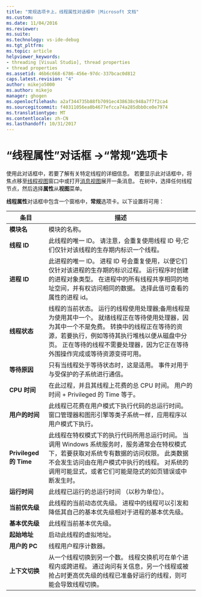 ```yaml
---
title: "常规选项卡上，线程属性对话框中 |Microsoft 文档"
ms.custom: 
ms.date: 11/04/2016
ms.reviewer: 
ms.suite: 
ms.technology: vs-ide-debug
ms.tgt_pltfrm: 
ms.topic: article
helpviewer_keywords:
- threading [Visual Studio], thread properties
- thread properties
ms.assetid: 46b6c668-6786-456e-97dc-337bcac0d812
caps.latest.revision: "4"
author: mikejo5000
ms.author: mikejo
manager: ghogen
ms.openlocfilehash: a2af344735b88fb7091ec438638c948a7f7f2ca4
ms.sourcegitcommit: f40311056ea0b4677efcca74a285dbb0ce0e7974
ms.translationtype: MT
ms.contentlocale: zh-CN
ms.lasthandoff: 10/31/2017
---
```

# <a name="general-tab-thread-properties-dialog-box"></a>“线程属性”对话框 ->“常规”选项卡
使用此对话框中，若要了解有关特定线程的详细信息。 若要显示此对话框中，将焦点移至[线程视图](../debugger/threads-view.md)窗口中或打开[消息视图](../debugger/messages-view.md)展开一条消息。 在树中，选择任何线程节点，然后选择**属性**从**视图**菜单。  
  
 **线程属性**对话框中包含一个窗格中，**常规**选项卡。以下设置将可用：  
  
|条目|描述|  
|-----------|-----------------|  
|**模块名**|模块的名称。|  
|**线程 ID**|此线程的唯一 ID。 请注意，会重复使用线程 ID 号;它们仅针对该线程的生存期内标识一个线程。|  
|**进程 ID**|此进程的唯一 ID。 进程 ID 号会重复使用，以便它们仅针对该进程的生存期的标识过程。 运行程序时创建的进程对象类型。 在进程中的所有线程共享相同的地址空间，并有权访问相同的数据。 选择此值可查看的属性的进程 id。|  
|**线程状态**|线程的当前状态。 运行的线程使用处理器;备用线程是为使用其中一个。 就绪线程正在等待使用处理器，因为其中一个不是免费。 转换中的线程正在等待的资源，若要执行，例如等待其执行堆栈以便从磁盘中分页。 正在等待的线程不需要处理器，因为它正在等待外围操作完成或等待资源变得可用。|  
|**等待原因**|只有当线程处于等待状态时，这是适用。 事件对用于与受保护的子系统进行通信。|  
|**CPU 时间**|在此过程，并且其线程上花费的总 CPU 时间。 用户的时间 + Privileged 的 Time 等于。|  
|**用户的时间**|此线程已花费在用户模式下执行代码的总运行时间。 窗口管理器和图形引擎等类子系统一样，应用程序以用户模式下执行。|  
|**Privileged 的 Time**|此线程在特权模式下的执行代码所用总运行时间。 当调用 Windows 系统服务时，服务通常会在特权模式下，若要获取对系统专有数据的访问权限。 此类数据不会发生访问由在用户模式中执行的线程。 对系统的调用可能显式，或者它们可能是隐式的如页错误或中断发生时。|  
|**运行时间**|此线程已运行的总运行时间 （以秒为单位）。|  
|**当前优先级**|此线程的当前动态优先级。 进程中的线程可以引发和降低其自己的基本优先级相对于进程的基本优先级。|  
|**基本优先级**|此线程当前基本优先级。|  
|**起始地址**|启动此线程的虚拟地址。|  
|**用户的 PC**|线程用户程序计数器。|  
|**上下文切换**|从一个线程切换到另一个数。 线程交换机可在单个进程内或跨进程。 通过询问有关信息，另一个线程或被抢占时更高优先级的线程已准备好运行的线程，则可能会导致线程切换。|